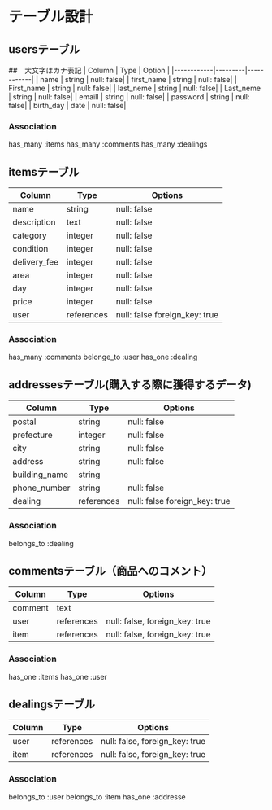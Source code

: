 # テーブル設計

## usersテーブル
##　大文字はカナ表記
| Column     | Type    | Option     |
|------------|---------|------------|
| name       | string  | null: false|
| first_name | string  | null: false|
| First_name | string  | null: false|
| last_neme  | string  | null: false|
| Last_neme  | string  | null: false|
| emaill     | string  | null: false|
| password   | string  | null: false|
| birth_day  | date    | null: false|

### Association

has_many :items 
has_many :comments
has_many :dealings

## itemsテーブル
| Column      | Type      | Options     |
| ------------| --------- | ----------- |
| name        | string    | null: false |
| description | text      | null: false |
| category    | integer   | null: false |
| condition   | integer   | null: false |
| delivery_fee| integer   | null: false |
| area        | integer   | null: false |
| day         | integer   | null: false |
| price       | integer   | null: false |
| user        | references| null: false  foreign_key: true|


### Association

has_many :comments
belonge_to :user
has_one :dealing

## addressesテーブル(購入する際に獲得するデータ)

| Column       | Type       | Options     |
| ------------ | ---------- | ----------- |
| postal       | string    | null: false |
| prefecture   | integer    | null: false |
| city         | string     | null: false |
| address      | string     | null: false |
| building_name| string     |             |
| phone_number | string     | null: false |
| dealing      | references | null: false foreign_key: true|

### Association
belongs_to :dealing

## commentsテーブル（商品へのコメント）

| Column  | Type       | Options                        |
| ------- | ---------- | ------------------------------ |
| comment | text       |                                |
| user    | references | null: false, foreign_key: true |
| item    | references | null: false, foreign_key: true |

### Association

has_one :items
has_one :user

 ## dealingsテーブル
| Column  | Type       | Options                        |
| ------- | ---------- | ------------------------------ |
| user    | references | null: false, foreign_key: true |
| item    | references | null: false, foreign_key: true |

### Association
belongs_to :user
belongs_to :item
has_one    :addresse
